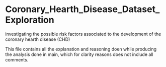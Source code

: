 # Coronary_Hearth_Disease_Dataset_Exploration
investigating the possible risk factors associated to the development of the coronary hearth disease (CHD) 

This file contains all the explanation and reasoning doen while producing the analysis done in main, which for clarity reasons does not include all comments. 
